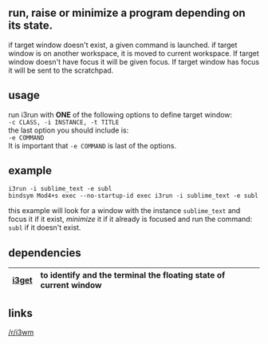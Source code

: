 
run, raise or minimize a program depending on its state.
-------------------------------------------

if target window doesn't exist, a given command is launched. if target window is on another workspace, it is moved to current workspace. If target window doesn't have focus it will be given focus. If target window has focus it will be sent to the scratchpad.

usage
-----
run i3run with **ONE** of the following options to define target window:  
`-c CLASS, -i INSTANCE, -t TITLE`  
the last option you should include is:  
`-e COMMAND`  
It is important that `-e COMMAND` is last of the options.

example
-------
    i3run -i sublime_text -e subl
    bindsym Mod4+s exec --no-startup-id exec i3run -i sublime_text -e subl

this example will look for a window with the instance `sublime_text` and focus it if it exist, *minimize* it if it already is focused and run the command: `subl` if it doesn't exist.

dependencies
------------
[i3get](https://github.com/budRich/i3ass/tree/master/i3get) | to identify and the terminal the floating state of current window
:---|:---

links
-----
[/r/i3wm](https://www.reddit.com/r/i3wm/comments/6x0p0q/oc_i3run/)
